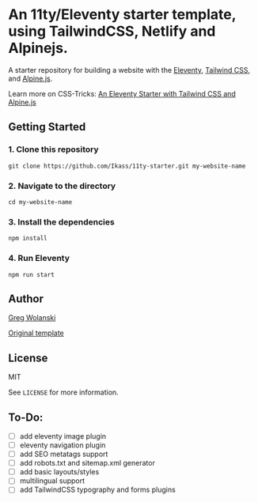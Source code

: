 # An 11ty/Eleventy starter template, using TailwindCSS, Netlify and Alpinejs.

A starter repository for building a website with the [Eleventy](https://www.11ty.dev), [Tailwind CSS](https://tailwindcss.com), and [Alpine.js](https://alpinejs.dev).

Learn more on CSS-Tricks: [An Eleventy Starter with Tailwind CSS and Alpine.js](https://css-tricks.com/eleventy-starter-with-tailwind-css-alpine-js/)

## Getting Started

### 1. Clone this repository

```
git clone https://github.com/Ikass/11ty-starter.git my-website-name
```

### 2. Navigate to the directory

```
cd my-website-name
```

### 3. Install the dependencies

```
npm install
```

### 4. Run Eleventy

```
npm run start
```

## Author

[Greg Wolanski](https://gregwolanski.com)

[Original template](https://github.com/gregwolanski/eleventy-tailwindcss-alpinejs-starter)

## License

MIT

See `LICENSE` for more information.

## To-Do:

- [ ] add eleventy image plugin
- [ ] eleventy navigation plugin
- [ ] add SEO metatags support
- [ ] add robots.txt and sitemap.xml generator
- [ ] add basic layouts/styles
- [ ] multilingual support
- [ ] add TailwindCSS typography and forms plugins
